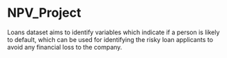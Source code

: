 # NPV_Project
Loans dataset aims to identify variables which indicate if a person is likely to default, which can be used for identifying the risky loan applicants to avoid any financial loss to the company.
